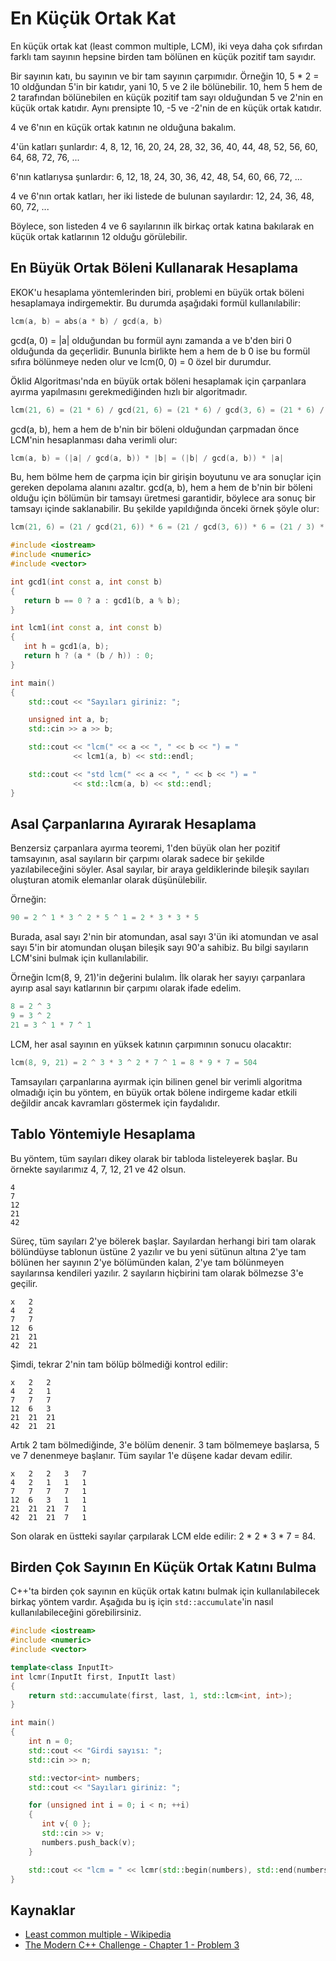 # En Küçük Ortak Kat

En küçük ortak kat (least common multiple, LCM), iki veya daha çok sıfırdan farklı tam sayının hepsine birden tam bölünen en küçük pozitif tam sayıdır.

Bir sayının katı, bu sayının ve bir tam sayının çarpımıdır. Örneğin 10, 5 * 2 = 10 oldğundan 5'in bir katıdır, yani 10, 5 ve 2 ile bölünebilir. 10, hem 5 hem de 2 tarafından bölünebilen en küçük pozitif tam sayı olduğundan 5 ve 2'nin en küçük ortak katıdır. Aynı prensipte 10, -5 ve -2'nin de en küçük ortak katıdır.

4 ve 6'nın en küçük ortak katının ne olduğuna bakalım.

4'ün katları şunlardır: 4, 8, 12, 16, 20, 24, 28, 32, 36, 40, 44, 48, 52, 56, 60, 64, 68, 72, 76, ...

6'nın katlarıysa şunlardır: 6, 12, 18, 24, 30, 36, 42, 48, 54, 60, 66, 72, ...

4 ve 6'nın ortak katları, her iki listede de bulunan sayılardır: 12, 24, 36, 48, 60, 72, ...

Böylece, son listeden 4 ve 6 sayılarının ilk birkaç ortak katına bakılarak en küçük ortak katlarının 12 olduğu görülebilir.

## En Büyük Ortak Böleni Kullanarak Hesaplama

EKOK'u hesaplama yöntemlerinden biri, problemi en büyük ortak böleni hesaplamaya indirgemektir. Bu durumda aşağıdaki formül kullanılabilir:

```cpp
lcm(a, b) = abs(a * b) / gcd(a, b)
```

gcd(a, 0) = |a| olduğundan bu formül aynı zamanda a ve b'den biri 0 olduğunda da geçerlidir. Bununla birlikte hem a hem de b 0 ise bu formül sıfıra bölünmeye neden olur ve lcm(0, 0) = 0 özel bir durumdur.

Öklid Algoritması'nda en büyük ortak böleni hesaplamak için çarpanlara ayırma yapılmasını gerekmediğinden hızlı bir algoritmadır.

```cpp
lcm(21, 6) = (21 * 6) / gcd(21, 6) = (21 * 6) / gcd(3, 6) = (21 * 6) / 3 = 126 / 3 = 42
```

gcd(a, b), hem a hem de b'nin bir böleni olduğundan çarpmadan önce LCM'nin hesaplanması daha verimli olur:

```cpp
lcm(a, b) = (|a| / gcd(a, b)) * |b| = (|b| / gcd(a, b)) * |a|
```

Bu, hem bölme hem de çarpma için bir girişin boyutunu ve ara sonuçlar için gereken depolama alanını azaltır. gcd(a, b), hem a hem de b'nin bir böleni olduğu için bölümün bir tamsayı üretmesi garantidir, böylece ara sonuç bir tamsayı içinde saklanabilir. Bu şekilde yapıldığında önceki örnek şöyle olur:

```cpp
lcm(21, 6) = (21 / gcd(21, 6)) * 6 = (21 / gcd(3, 6)) * 6 = (21 / 3) * 6 = 7 * 6 = 42
```

```cpp
#include <iostream>
#include <numeric>
#include <vector>

int gcd1(int const a, int const b)
{
   return b == 0 ? a : gcd1(b, a % b);
}

int lcm1(int const a, int const b)
{
   int h = gcd1(a, b);
   return h ? (a * (b / h)) : 0;
}

int main()
{
    std::cout << "Sayıları giriniz: ";

    unsigned int a, b;
    std::cin >> a >> b;

    std::cout << "lcm(" << a << ", " << b << ") = "
              << lcm1(a, b) << std::endl;

    std::cout << "std lcm(" << a << ", " << b << ") = "
              << std::lcm(a, b) << std::endl;
}
```

## Asal Çarpanlarına Ayırarak Hesaplama

Benzersiz çarpanlara ayırma teoremi, 1'den büyük olan her pozitif tamsayının, asal sayıların bir çarpımı olarak sadece bir şekilde yazılabileceğini söyler. Asal sayılar, bir araya geldiklerinde bileşik sayıları oluşturan atomik elemanlar olarak düşünülebilir.

Örneğin:

```cpp
90 = 2 ^ 1 * 3 ^ 2 * 5 ^ 1 = 2 * 3 * 3 * 5
```

Burada, asal sayı 2'nin bir atomundan, asal sayı 3'ün iki atomundan ve asal sayı 5'in bir atomundan oluşan bileşik sayı 90'a sahibiz. Bu bilgi sayıların LCM'sini bulmak için kullanılabilir.

Örneğin lcm(8, 9, 21)'in değerini bulalım. İlk olarak her sayıyı çarpanlara ayırıp asal sayı katlarının bir çarpımı olarak ifade edelim.

```cpp
8 = 2 ^ 3
9 = 3 ^ 2
21 = 3 ^ 1 * 7 ^ 1
```

LCM, her asal sayının en yüksek katının çarpımının sonucu olacaktır:

```cpp
lcm(8, 9, 21) = 2 ^ 3 * 3 ^ 2 * 7 ^ 1 = 8 * 9 * 7 = 504
```

Tamsayıları çarpanlarına ayırmak için bilinen genel bir verimli algoritma olmadığı için bu yöntem, en büyük ortak bölene indirgeme kadar etkili değildir ancak kavramları göstermek için faydalıdır.

## Tablo Yöntemiyle Hesaplama

Bu yöntem, tüm sayıları dikey olarak bir tabloda listeleyerek başlar. Bu örnekte sayılarımız 4, 7, 12, 21 ve 42 olsun.

```
4
7
12
21
42
```

Süreç, tüm sayıları 2'ye bölerek başlar. Sayılardan herhangi biri tam olarak bölündüyse tablonun üstüne 2 yazılır ve bu yeni sütünun altına 2'ye tam bölünen her sayının 2'ye bölümünden kalan, 2'ye tam bölünmeyen sayılarınsa kendileri yazılır. 2 sayıların hiçbirini tam olarak bölmezse 3'e geçilir.

```
x	2
4	2
7	7
12	6
21	21
42	21
```

Şimdi, tekrar 2'nin tam bölüp bölmediği kontrol edilir:

```
x	2	2
4	2	1
7	7	7
12	6	3
21	21	21
42	21	21
```

Artık 2 tam bölmediğinde, 3'e bölüm denenir. 3 tam bölmemeye başlarsa, 5 ve 7 denenmeye başlanır. Tüm sayılar 1'e düşene kadar devam edilir.

```
x	2	2	3	7
4	2	1	1	1
7	7	7	7	1
12	6	3	1	1
21	21	21	7	1
42	21	21	7	1
```

Son olarak en üstteki sayılar çarpılarak LCM elde edilir: 2 * 2 * 3 * 7 = 84.

## Birden Çok Sayının En Küçük Ortak Katını Bulma

C++'ta birden çok sayının en küçük ortak katını bulmak için kullanılabilecek birkaç yöntem vardır. Aşağıda bu iş için `std::accumulate`'in nasıl kullanılabileceğini görebilirsiniz.

```cpp
#include <iostream>
#include <numeric>
#include <vector>

template<class InputIt>
int lcmr(InputIt first, InputIt last)
{
    return std::accumulate(first, last, 1, std::lcm<int, int>);
}

int main()
{
    int n = 0;
    std::cout << "Girdi sayısı: ";
    std::cin >> n;

    std::vector<int> numbers;
    std::cout << "Sayıları giriniz: ";

    for (unsigned int i = 0; i < n; ++i)
    {
       int v{ 0 };
       std::cin >> v;
       numbers.push_back(v);
    }

    std::cout << "lcm = " << lcmr(std::begin(numbers), std::end(numbers)) << '\n';
}
```

## Kaynaklar

* [Least common multiple - Wikipedia](https://en.wikipedia.org/wiki/Least_common_multiple)
* [The Modern C++ Challenge - Chapter 1 - Problem 3](https://github.com/PacktPublishing/The-Modern-Cpp-Challenge/tree/master/Chapter01/problem_03)
